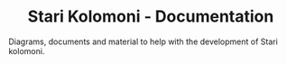 <h1 align="center">
    Stari Kolomoni - Documentation
</h1>

Diagrams, documents and material to help with the development of Stari kolomoni.